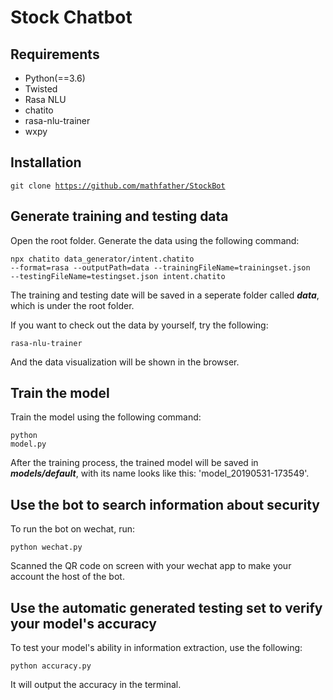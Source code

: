 # Stock Chatbot

## **Requirements**
- Python(==3.6)
- Twisted
- Rasa NLU
- chatito
- rasa-nlu-trainer
- wxpy

## **Installation**
<code>git clone https://github.com/mathfather/StockBot</code>

## **Generate training and testing data**
Open the root folder. Generate the data using the following command:</p>
<code>npx chatito data_generator/intent.chatito --format=rasa --outputPath=data --trainingFileName=trainingset.json --testingFileName=testingset.json intent.chatito</code>

The training and testing date will be saved in a seperate folder called ***data***, which is under the root folder.

If you want to check out the data by yourself, try the following:</p>
<code>rasa-nlu-trainer</code>

And the data visualization will be shown in the browser.

## **Train the model**
Train the model using the following command:</p>
<code>python model.py</code>

After the training process, the trained model will be saved in ***models/default***, with its name looks like this: 'model_20190531-173549'.

## **Use the bot to search information about security**

To run the bot on wechat, run:</p>
<code>python wechat.py</code> 

Scanned the QR code on screen with your wechat app to make your account the host of the bot.

## **Use the automatic generated testing set to verify your model's accuracy**

To test your model's ability in information extraction, use the following:</p>
<code>python accuracy.py</code>

It will output the accuracy in the terminal.